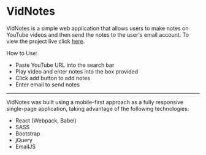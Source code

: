 # VidNotes

VidNotes is a simple web application that allows users to make notes on YouTube videos and then send the notes to the user's email account. To view the project live click <a href="https://vidnotes-project.herokuapp.com/">here</a>.

How to Use:
- Paste YouTube URL into the search bar
- Play video and enter notes into the box provided
- Click add button to add notes
- Enter email to send notes

<hr>


VidNotes was built using a mobile-first approach as a fully responsive single-page application, taking advantage of the following technologies:

- React (Webpack, Babel)
- SASS
- Bootstrap
- jQuery
- EmailJS

